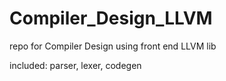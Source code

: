 # Compiler_Design_LLVM

repo for Compiler Design using front end LLVM lib

included: parser, lexer, codegen
